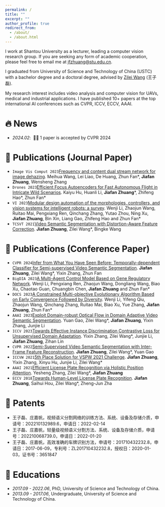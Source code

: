 ```yaml
---
permalink: /
title: ""
excerpt: ""
author_profile: true
redirect_from: 
  - /about/
  - /about.html
---
```


<span class='anchor' id='about-me'></span>

I work at Shantou University as a lecturer, leading a computer vision research group. If you are seeking any form of academic cooperation, please feel free to email me at jfzhuang@stu.edu.cn.

I graduated from University of Science and Technology of China (USTC) with a bachelor degree and a doctoral degree, advised by [Zilei Wang](http://vim.ustc.edu.cn/) (王子磊).

My research interest includes video analysis and computer vision for UAVs, medical and industrial applications. I have published 10+ papers at the top international AI conferences such as CVPR, ICCV, ECCV, AAAI.

# 🔥 News
- *2024.02*: &nbsp;🎉🎉 1 paper is accepted by CVPR 2024

# 📝 Publications (Journal Paper)
- ``Image Vis Comput 2023``[Frequency and content dual stream network for image dehazing](). Meihua Wang, Lei Liao, De Huang, Zhun Fan*, **Jiafan Zhuang**, Wensheng Zhang
- ``Drones 2023``[Efficient Focus Autoencoders for Fast Autonomous Flight in Intricate Wild Scenarios](). Kaiyu Hu, Huanli Li, **Jiafan Zhuang***, Zhifeng Hao*, Zhun Fan*
- ``VI 2023``[Modular design automation of the morphologies, controllers, and vision systems for intelligent robots: a survey](). Wenji Li, Zhaojun Wang, Ruitao Mai, Pengxiang Ren, Qinchang Zhang, Yutao Zhou, Ning Xu, **Jiafan Zhuang**, Bin Xin, Liang Gao, Zhifeng Hao and Zhun Fan*
- ``TCSVT 2021``[Video Semantic Segmentation with Distortion-Aware Feature Correction](). **Jiafan Zhuang**, Zilei Wang*, Bingke Wang

# 📝 Publications (Conference Paper)
- ``CVPR 2024``[Infer from What You Have Seen Before: Temporally-dependent Classifier for Semi-supervised Video Semantic Segmentation](). **Jiafan Zhuang**, Zilei Wang*, Yixin Zhang, Zhun Fan
- ``BigDIA 2023``[A Multi-Agent Control Model Based on Gene Regulatory Network](). Wenji Li, Pengxiang Ren, Zhaojun Wang, Dongliang Wang, Biao Xu, Chaotao Guan, Chuangbin Chen, **Jiafan Zhuang** and Zhun Fan*
- ``DOCS 2023``[A Constrained Multi-objective Evolutionary Algorithm Based on Early Convergence Followed by Diversity](). Wenji Li, Yifeng Qiu, Zhaojun Wang, Qinchang Zhang, Ruitao Mai, Biao Xu, Yue Zhang, **Jiafan Zhuang**, Zhun Fan*
- ``AAAI 2023``[Exploit Domain-robust Optical Flow in Domain Adaptive Video Semantic Segmentation](). Yuan Gao, Zilei Wang*, **Jiafan Zhuang**, Yixin Zhang, Junjie Li
- ``ICCV 2023``[Towards Effective Instance Discrimination Contrastive Loss for Unsupervised Domain Adaptation](). Yixin Zhang, Zilei Wang*, Junjie Li, **Jiafan Zhuang**, Zihan Lin
- ``CVPR 2022``[Semi-Supervised Video Semantic Segmentation with Inter-Frame Feature Reconstruction](). **Jiafan Zhuang**, Zilei Wang*, Yuan Gao
- ``ICCVW 2021``[5th Place Solution for VSPW 2021 Challenge](). **Jiafan Zhuang**, Yixin Zhang, Xinyu Hu, Junjie Li, Zilei Wang*
- ``AAAI 2021``[Efficient License Plate Recognition via Holistic Position Attention](). Yesheng Zhang, Zilei Wang*, **Jiafan Zhuang**
- ``ECCV 2018``[Towards Human-Level License Plate Recognition](). **Jiafan Zhuang**, Saihui Hou, Zilei Wang*, Zheng-Jun Zha

# 📝 Patents
- 王子磊、庄嘉帆，视频语义分割网络的训练方法、系统、设备及存储介质，申请号：202210132989.6，申请日：2022-02-14
- 王子磊、庄嘉帆，轻量级视频语义分割方法、系统、设备及存储介质，申请号：202210068739.0，申请日：2022-01-20
- 王子磊、庄嘉帆，高效准确的车牌识别方法，申请号：201710432232.8，申请日：2017-06-09，专利号：ZL201710432232.8，授权日：2020-01-03，证书号：3651847

# 📖 Educations
- *2017.09 - 2022.06*, PhD, University of Science and Technology of China. 
- *2013.09 - 2017.06*, Undergraduate, University of Science and Technology of China. 

